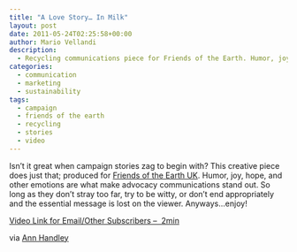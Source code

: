```yaml
---
title: "A Love Story… In Milk"
layout: post
date: 2011-05-24T02:25:58+00:00
author: Mario Vellandi
description:
  - Recycling communications piece for Friends of the Earth. Humor, joy, hope, and other emotions are what make advocacy communications stand out.
categories:
  - communication
  - marketing
  - sustainability
tags:
  - campaign
  - friends of the earth
  - recycling
  - stories
  - video
---
```

Isn&#8217;t it great when campaign stories zag to begin with? This creative piece does just that; produced for [Friends of the Earth UK](http://www.foe.co.uk/). Humor, joy, hope, and other emotions are what make advocacy communications stand out. So long as they don&#8217;t stray too far, try to be witty, or don&#8217;t end appropriately and the essential message is lost on the viewer. Anyways&#8230;enjoy!

[Video Link for Email/Other Subscribers &#8211;  2min](http://vimeo.com/23627164)

via [Ann Handley](http://www.annhandley.com/)
